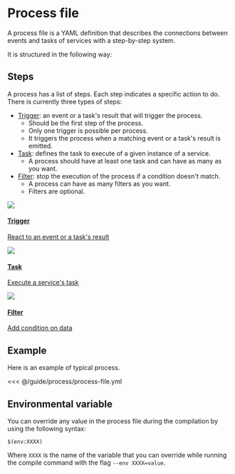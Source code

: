 # Process file

A process file is a YAML definition that describes the connections between events and tasks of services with a step-by-step system.

It is structured in the following way:

<param-table :parameter="{
  fields: [{
    name: 'name',
    description: 'Name of the process.',
    fullType: 'string'
  }, {
    name: 'steps',
    label: 'repeated',
    description: 'Steps to execute.',
    fullType: 'Step'
  }]
}" :types="{}" />

## Steps

A process has a list of steps.
Each step indicates a specific action to do.
There is currently three types of steps:

- [Trigger](./steps/trigger): an event or a task's result that will trigger the process.
  - Should be the first step of the process.
  - Only one trigger is possible per process.
  - It triggers the process when a matching event or a task's result is emitted.
- [Task](./steps/task): defines the task to execute of a given instance of a service.
  - A process should have at least one task and can have as many as you want.
- [Filter](./steps/filter): stop the execution of the process if a condition doesn't match.
  - A process can have as many filters as you want.
  - Filters are optional.

<nav class="cards">
  <a href="./steps/trigger">
    <img src="/trigger.svg">
    <h4>Trigger</h4>
    <p>React to an event or a task's result</p>
  </a>
  <a href="./steps/task">
    <img src="/task.svg">
    <h4>Task</h4>
    <p>Execute a service's task</p>
  </a>
  <a href="./steps/filter">
    <img src="/filter.svg">
    <h4>Filter</h4>
    <p>Add condition on data</p>
  </a>
</nav>

## Example

Here is an example of typical process.

<<< @/guide/process/process-file.yml

## Environmental variable

You can override any value in the process file during the compilation by using the following syntax:

```
$(env:XXXX)
```

Where `XXXX` is the name of the variable that you can override while running the compile command with the flag `--env XXXX=value`.
